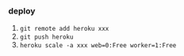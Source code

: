 ### deploy

1. `git remote add heroku xxx`
1. `git push heroku`
2. `heroku scale -a xxx web=0:Free worker=1:Free`
